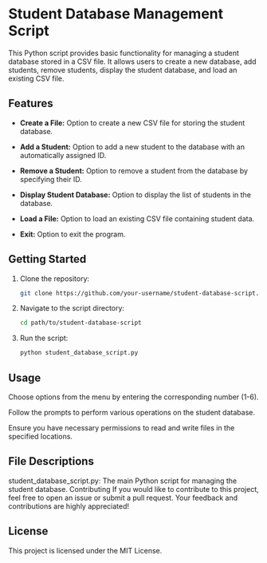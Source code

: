 # Student Database Management Script

This Python script provides basic functionality for managing a student database stored in a CSV file. It allows users to create a new database, add students, remove students, display the student database, and load an existing CSV file.

## Features

- **Create a File:** Option to create a new CSV file for storing the student database.

- **Add a Student:** Option to add a new student to the database with an automatically assigned ID.

- **Remove a Student:** Option to remove a student from the database by specifying their ID.

- **Display Student Database:** Option to display the list of students in the database.

- **Load a File:** Option to load an existing CSV file containing student data.

- **Exit:** Option to exit the program.

## Getting Started

1. Clone the repository:

   ```bash
   git clone https://github.com/your-username/student-database-script.git

1. Navigate to the script directory:
   ```bash
   cd path/to/student-database-script
2. Run the script:
   ```bash
   python student_database_script.py
   
## Usage
Choose options from the menu by entering the corresponding number (1-6).

Follow the prompts to perform various operations on the student database.

Ensure you have necessary permissions to read and write files in the specified locations.

## File Descriptions
student_database_script.py: The main Python script for managing the student database.
Contributing
If you would like to contribute to this project, feel free to open an issue or submit a pull request. Your feedback and contributions are highly appreciated!

## License
This project is licensed under the MIT License.
